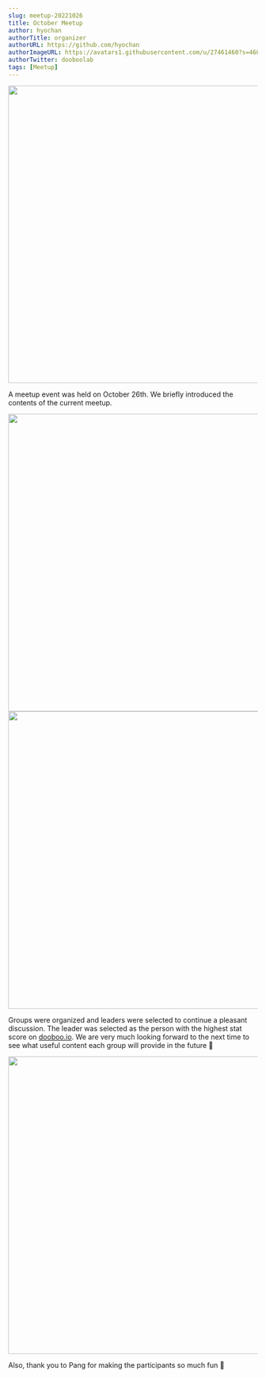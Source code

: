 ```yaml
---
slug: meetup-20221026
title: October Meetup
author: hyochan
authorTitle: organizer
authorURL: https://github.com/hyochan
authorImageURL: https://avatars1.githubusercontent.com/u/27461460?s=460&u=b5860875e26d33fd70fd210f4ea74f81cdf9d99b&v=4
authorTwitter: dooboolab
tags: [Meetup]
---
```


<img src="https://user-images.githubusercontent.com/27461460/198086669-908514bb-3f53-4c30-a8a7-6e7f2315c0fd.jpeg" width="600"/>

A meetup event was held on October 26th. We briefly introduced the contents of the current meetup.

<img src="https://user-images.githubusercontent.com/27461460/198086670-925d4fa1-6282-44d2-aa38-98f1b40262a3.jpeg" width="600"/>

<img src="https://user-images.githubusercontent.com/27461460/198086674-44aa40f2-42a0-4318-97bf-321a05ddcf98.jpeg" width="600" />

Groups were organized and leaders were selected to continue a pleasant discussion. The leader was selected as the person with the highest stat score on [dooboo.io](https://dooboo.io). We are very much looking forward to the next time to see what useful content each group will provide in the future 🙂

<img src="https://user-images.githubusercontent.com/27461460/198088266-5ee23468-0623-4dcb-9d35-af4565479c43.jpeg" width="600" />

Also, thank you to Pang for making the participants so much fun 🙏
